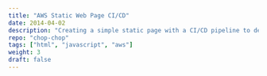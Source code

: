 ```yaml
---
title: "AWS Static Web Page CI/CD"
date: 2014-04-02
description: "Creating a simple static page with a CI/CD pipeline to deploy it"
repo: "chop-chop"
tags: ["html", "javascript", "aws"]
weight: 3
draft: false
---
```


